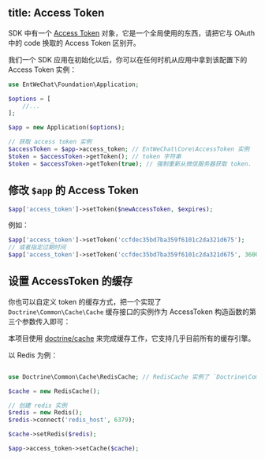 title: Access Token
---

SDK 中有一个 [Access Token](https://github.com/freyo/entwechat/blob/master/src/Core/AccessToken.php) 对象，它是一个全局使用的东西，请把它与 OAuth 中的 code 换取的 Access Token 区别开。

我们一个 SDK 应用在初始化以后，你可以在任何时机从应用中拿到该配置下的 Access Token 实例：

```php
use EntWeChat\Foundation\Application;

$options = [
    //...
];

$app = new Application($options);

// 获取 access token 实例
$accessToken = $app->access_token; // EntWeChat\Core\AccessToken 实例
$token = $accessToken->getToken(); // token 字符串
$token = $accessToken->getToken(true); // 强制重新从微信服务器获取 token.
```

## 修改 `$app` 的 Access Token

```php
$app['access_token']->setToken($newAccessToken, $expires);
```

例如：

```php
$app['access_token']->setToken('ccfdec35bd7ba359f6101c2da321d675');
// 或者指定过期时间
$app['access_token']->setToken('ccfdec35bd7ba359f6101c2da321d675', 3600);  // 单位：秒
```

## 设置 AccessToken 的缓存

你也可以自定义 token 的缓存方式，把一个实现了 `Doctrine\Common\Cache\Cache` 缓存接口的实例作为 AccessToken 构造函数的第三个参数传入即可：

本项目使用 [doctrine/cache](https://github.com/doctrine/cache) 来完成缓存工作，它支持几乎目前所有的缓存引擎。

以 Redis 为例：

```php

use Doctrine\Common\Cache\RedisCache; // RedisCache 实例了 `Doctrine\Common\Cache\Cache` 接口

$cache = new RedisCache();

// 创建 redis 实例
$redis = new Redis();
$redis->connect('redis_host', 6379);

$cache->setRedis($redis);

$app->access_token->setCache($cache);
```

